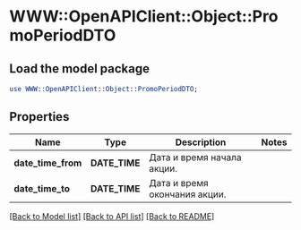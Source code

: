 # WWW::OpenAPIClient::Object::PromoPeriodDTO

## Load the model package
```perl
use WWW::OpenAPIClient::Object::PromoPeriodDTO;
```

## Properties
Name | Type | Description | Notes
------------ | ------------- | ------------- | -------------
**date_time_from** | **DATE_TIME** | Дата и время начала акции. | 
**date_time_to** | **DATE_TIME** | Дата и время окончания акции. | 

[[Back to Model list]](../README.md#documentation-for-models) [[Back to API list]](../README.md#documentation-for-api-endpoints) [[Back to README]](../README.md)


